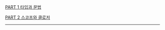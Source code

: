 [PART 1 타입과 문법](./README/PART%201%20%ED%83%80%EC%9E%85%EA%B3%BC%20%EB%AC%B8%EB%B2%95.md)

[PART 2 스코프와 클로저](./README/PART%202%20%EC%8A%A4%EC%BD%94%ED%94%84%EC%99%80%20%ED%81%B4%EB%A1%9C%EC%A0%80.md)

---


